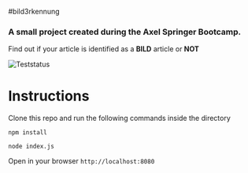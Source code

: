 #bild3rkennung
### A small project created during the Axel Springer Bootcamp.
Find out if your article is identified as a **BILD** article or **NOT**

![Teststatus](https://travis-ci.org/jpreuss00/BILDerkennung.svg?branch=master)

# Instructions
Clone this repo and run the following commands inside the directory

`npm install`

`node index.js`

Open in your browser `http://localhost:8080`

